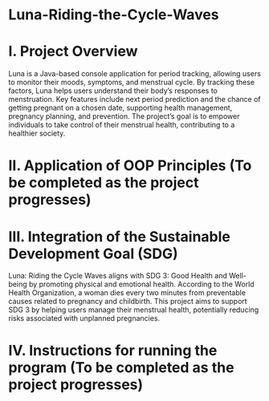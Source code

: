 # Luna-Riding-the-Cycle-Waves

# I. Project Overview
Luna is a Java-based console application for period tracking, allowing users to monitor their moods, symptoms, and menstrual cycle. By tracking these factors, Luna helps users understand their body’s responses to menstruation. Key features include next period prediction and the chance of getting pregnant on a chosen date, supporting health management, pregnancy planning, and prevention. The project’s goal is to empower individuals to take control of their menstrual health, contributing to a healthier society.

# II. Application of OOP Principles (To be completed as the project progresses)

# III. Integration of  the Sustainable Development Goal (SDG)
Luna: Riding the Cycle Waves aligns with SDG 3: Good Health and Well-being by promoting physical and emotional health. According to the World Health Organization, a woman dies every two minutes from preventable causes related to pregnancy and childbirth. This project aims to support SDG 3 by helping users manage their menstrual health, potentially reducing risks associated with unplanned pregnancies.

# IV. Instructions for running the program (To be completed as the project progresses)
